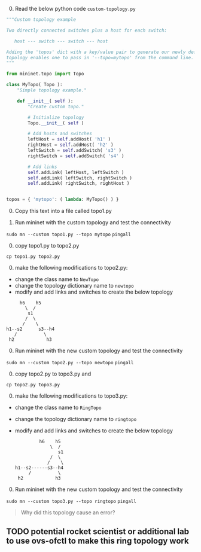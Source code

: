 

0. Read the below python code `custom-topology.py`

``` python
"""Custom topology example

Two directly connected switches plus a host for each switch:

   host --- switch --- switch --- host

Adding the 'topos' dict with a key/value pair to generate our newly defined
topology enables one to pass in '--topo=mytopo' from the command line.
"""

from mininet.topo import Topo

class MyTopo( Topo ):
    "Simple topology example."

    def __init__( self ):
        "Create custom topo."

        # Initialize topology
        Topo.__init__( self )

        # Add hosts and switches
        leftHost = self.addHost( 'h1' )
        rightHost = self.addHost( 'h2' )
        leftSwitch = self.addSwitch( 's3' )
        rightSwitch = self.addSwitch( 's4' )

        # Add links
        self.addLink( leftHost, leftSwitch )
        self.addLink( leftSwitch, rightSwitch )
        self.addLink( rightSwitch, rightHost )


topos = { 'mytopo': ( lambda: MyTopo() ) }
```

0. Copy this text into a file called topo1.py

0. Run mininet with the custom topology and test the connectivity

`sudo mn --custom topo1.py --topo mytopo`
`pingall`

0. copy topo1.py to topo2.py
 
  `cp topo1.py topo2.py`

0. make the following modifications to topo2.py:

  * change the class name to `NewTopo`
  * change the topology dictionary name to `newtopo`
  * modify and add links and switches to create the below topology

```
     h6    h5
       \  /
        s1
       /  \
      /    \
h1--s2      s3--h4
   /          \
 h2            h3
```


0. Run mininet with the new custom topology and test the connectivity

`sudo mn --custom topo2.py --topo newtopo`
`pingall`

0. copy topo2.py to topo3.py and 

  `cp topo2.py topo3.py`

0. make the following modifications to topo3.py:
  * change the class name to `RingTopo`
  * change the topology dictionary name to `ringtopo`
  * modify and add links and switches to create the below topology

	```
			 h6    h5
				 \  /
					s1
				 /  \
				/    \
	h1--s2------s3--h4
		 /          \
	 h2            h3
	```

0. Run mininet with the new custom topology and test the connectivity

`sudo mn --custom topo3.py --topo ringtopo`
`pingall`

> Why did this topology cause an error?

## TODO potential rocket scientist or additional lab to use ovs-ofctl to make this ring topology work
